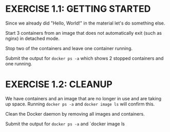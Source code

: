 # EXERCISE 1.1: GETTING STARTED

Since we already did "Hello, World!" in the material let's do something else.

Start 3 containers from an image that does not automatically exit (such as nginx) in detached mode.

Stop two of the containers and leave one container running.

Submit the output for `docker ps -a` which shows 2 stopped containers and one running.

# EXERCISE 1.2: CLEANUP

We have containers and an image that are no longer in use and are taking up space. Running `docker ps -a` and `docker image ls` will confirm this.

Clean the Docker daemon by removing all images and containers.

Submit the output for `docker ps -a` and `docker image ls
